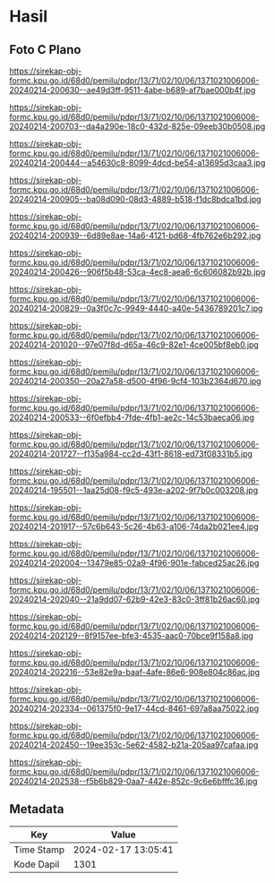 # Hasil

## Foto C Plano

https://sirekap-obj-formc.kpu.go.id/68d0/pemilu/pdpr/13/71/02/10/06/1371021006006-20240214-200630--ae49d3ff-9511-4abe-b689-af7bae000b4f.jpg

https://sirekap-obj-formc.kpu.go.id/68d0/pemilu/pdpr/13/71/02/10/06/1371021006006-20240214-200703--da4a290e-18c0-432d-825e-09eeb30b0508.jpg

https://sirekap-obj-formc.kpu.go.id/68d0/pemilu/pdpr/13/71/02/10/06/1371021006006-20240214-200444--a54630c8-8099-4dcd-be54-a13695d3caa3.jpg

https://sirekap-obj-formc.kpu.go.id/68d0/pemilu/pdpr/13/71/02/10/06/1371021006006-20240214-200905--ba08d090-08d3-4889-b518-f1dc8bdca1bd.jpg

https://sirekap-obj-formc.kpu.go.id/68d0/pemilu/pdpr/13/71/02/10/06/1371021006006-20240214-200939--6d89e8ae-14a6-4121-bd68-4fb762e6b292.jpg

https://sirekap-obj-formc.kpu.go.id/68d0/pemilu/pdpr/13/71/02/10/06/1371021006006-20240214-200426--906f5b48-53ca-4ec8-aea6-6c606082b92b.jpg

https://sirekap-obj-formc.kpu.go.id/68d0/pemilu/pdpr/13/71/02/10/06/1371021006006-20240214-200829--0a3f0c7c-9949-4440-a40e-5436789201c7.jpg

https://sirekap-obj-formc.kpu.go.id/68d0/pemilu/pdpr/13/71/02/10/06/1371021006006-20240214-201020--97e07f8d-d65a-46c9-82e1-4ce005bf8eb0.jpg

https://sirekap-obj-formc.kpu.go.id/68d0/pemilu/pdpr/13/71/02/10/06/1371021006006-20240214-200350--20a27a58-d500-4f96-9cf4-103b2364d670.jpg

https://sirekap-obj-formc.kpu.go.id/68d0/pemilu/pdpr/13/71/02/10/06/1371021006006-20240214-200533--6f0efbb4-7fde-4fb1-ae2c-14c53baeca06.jpg

https://sirekap-obj-formc.kpu.go.id/68d0/pemilu/pdpr/13/71/02/10/06/1371021006006-20240214-201727--f135a984-cc2d-43f1-8618-ed73f08331b5.jpg

https://sirekap-obj-formc.kpu.go.id/68d0/pemilu/pdpr/13/71/02/10/06/1371021006006-20240214-195501--1aa25d08-f9c5-493e-a202-9f7b0c003208.jpg

https://sirekap-obj-formc.kpu.go.id/68d0/pemilu/pdpr/13/71/02/10/06/1371021006006-20240214-201917--57c6b643-5c26-4b63-a106-74da2b021ee4.jpg

https://sirekap-obj-formc.kpu.go.id/68d0/pemilu/pdpr/13/71/02/10/06/1371021006006-20240214-202004--13479e85-02a9-4f96-901e-fabced25ac26.jpg

https://sirekap-obj-formc.kpu.go.id/68d0/pemilu/pdpr/13/71/02/10/06/1371021006006-20240214-202040--21a9dd07-62b9-42e3-83c0-3ff81b26ac60.jpg

https://sirekap-obj-formc.kpu.go.id/68d0/pemilu/pdpr/13/71/02/10/06/1371021006006-20240214-202129--8f9157ee-bfe3-4535-aac0-70bce9f158a8.jpg

https://sirekap-obj-formc.kpu.go.id/68d0/pemilu/pdpr/13/71/02/10/06/1371021006006-20240214-202216--53e82e9a-baaf-4afe-86e6-908e804c86ac.jpg

https://sirekap-obj-formc.kpu.go.id/68d0/pemilu/pdpr/13/71/02/10/06/1371021006006-20240214-202334--061375f0-9e17-44cd-8461-697a8aa75022.jpg

https://sirekap-obj-formc.kpu.go.id/68d0/pemilu/pdpr/13/71/02/10/06/1371021006006-20240214-202450--19ee353c-5e62-4582-b21a-205aa97cafaa.jpg

https://sirekap-obj-formc.kpu.go.id/68d0/pemilu/pdpr/13/71/02/10/06/1371021006006-20240214-202538--f5b6b829-0aa7-442e-852c-9c6e6bfffc36.jpg


## Metadata

| Key        | Value               |
| ---------- | ------------------- |
| Time Stamp | 2024-02-17 13:05:41 |
| Kode Dapil | 1301                |



